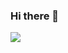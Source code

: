 ### Hi there 👋 
![](https://github-readme-stats.vercel.app/api/top-langs?username=ogmer&show_icons=true&locale=en&layout=compact&theme=dracula)
